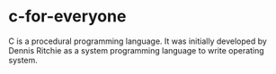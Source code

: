 # c-for-everyone

C is a procedural programming language. It was initially developed by Dennis Ritchie as a system programming language to write operating system.
